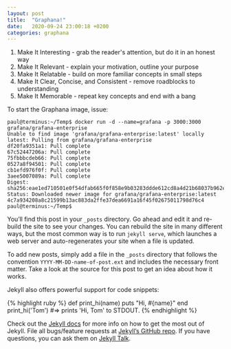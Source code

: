 ```yaml
---
layout: post
title:  "Graphana!"
date:   2020-09-24 23:00:18 +0200
categories: graphana
---
```



1. Make It Interesting - grab the reader's attention, but do it in an honest way
2. Make It Relevant - explain your motivation, outline your purpose
3. Make It Relatable - build on more familiar concepts in small steps
4. Make It Clear, Concise, and Consistent - remove roadblocks to understanding
5. Make It Memorable - repeat key concepts and end with a bang

To start the Graphana image, issue:

```shell
paul@terminus:~/Temp$ docker run -d --name=grafana -p 3000:3000 grafana/grafana-enterprise
Unable to find image 'grafana/grafana-enterprise:latest' locally
latest: Pulling from grafana/grafana-enterprise
df20fa9351a1: Pull complete 
67c52447206a: Pull complete 
75fbbbcdeb66: Pull complete 
0527a8f94501: Pull complete 
cb1efd976f0f: Pull complete 
3aee5007089a: Pull complete 
Digest: sha256:eae1ed710501e0f54dfab665f0f858e9b03283ddde612cd8a4d21b68037b962e
Status: Downloaded newer image for grafana/grafana-enterprise:latest
4c7a934208a8c21599b13ac883da2ffe37dea6691a16f45f02675011798d76c4
paul@terminus:~/Temp$ 
```

You’ll find this post in your `_posts` directory. Go ahead and edit it and re-build the site to see your changes. You can rebuild the site in many different ways, but the most common way is to run `jekyll serve`, which launches a web server and auto-regenerates your site when a file is updated.

To add new posts, simply add a file in the `_posts` directory that follows the convention `YYYY-MM-DD-name-of-post.ext` and includes the necessary front matter. Take a look at the source for this post to get an idea about how it works.

Jekyll also offers powerful support for code snippets:

{% highlight ruby %}
def print_hi(name)
  puts "Hi, #{name}"
end
print_hi('Tom')
#=> prints 'Hi, Tom' to STDOUT.
{% endhighlight %}

Check out the [Jekyll docs][jekyll-docs] for more info on how to get the most out of Jekyll. File all bugs/feature requests at [Jekyll’s GitHub repo][jekyll-gh]. If you have questions, you can ask them on [Jekyll Talk][jekyll-talk].

[jekyll-docs]: http://jekyllrb.com/docs/home
[jekyll-gh]:   https://github.com/jekyll/jekyll
[jekyll-talk]: https://talk.jekyllrb.com/

